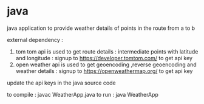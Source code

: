 # java
java application to provide weather details of points in the route from a to b

external dependency : 
1. tom tom api is used to get route details : intermediate points with latitude and longitude : signup to https://developer.tomtom.com/ to get api key
2. open weather api is used to get geoencoding ,reverse geoencoding and weather details : signup to https://openweathermap.org/ to get api key

update the api keys in the java source code

to compile : javac WeatherApp.java
to run : java WeatherApp
